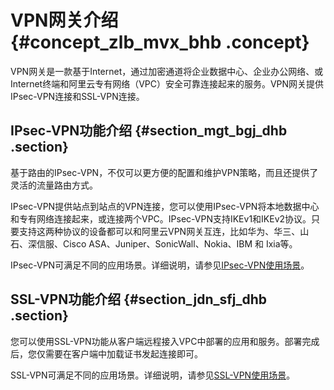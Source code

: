 # VPN网关介绍 {#concept_zlb_mvx_bhb .concept}

VPN网关是一款基于Internet，通过加密通道将企业数据中心、企业办公网络、或Internet终端和阿里云专有网络（VPC）安全可靠连接起来的服务。VPN网关提供IPsec-VPN连接和SSL-VPN连接。

## IPsec-VPN功能介绍 {#section_mgt_bgj_dhb .section}

基于路由的IPsec-VPN，不仅可以更方便的配置和维护VPN策略，而且还提供了灵活的流量路由方式。

IPsec-VPN提供站点到站点的VPN连接，您可以使用IPsec-VPN将本地数据中心和专有网络连接起来，或连接两个VPC。IPsec-VPN支持IKEv1和IKEv2协议。只要支持这两种协议的设备都可以和阿里云VPN网关互连，比如华为、华三、山石、深信服、Cisco ASA、Juniper、SonicWall、Nokia、IBM 和 Ixia等。

IPsec-VPN可满足不同的应用场景。详细说明，请参见[IPsec-VPN使用场景](../../../../intl.zh-CN/产品简介/使用场景.md#section_sj2_mcp_dhb)。

## SSL-VPN功能介绍 {#section_jdn_sfj_dhb .section}

您可以使用SSL-VPN功能从客户端远程接入VPC中部署的应用和服务。部署完成后，您仅需要在客户端中加载证书发起连接即可。

SSL-VPN可满足不同的应用场景。详细说明，请参见[SSL-VPN使用场景](../../../../intl.zh-CN/产品简介/使用场景.md#section_tvk_tcp_dhb)。

